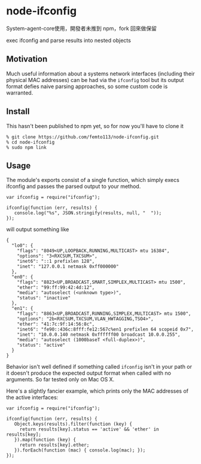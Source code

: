 node-ifconfig
=============

System-agent-core使用，開發者未推到 npm，fork 回來做保留

exec ifconfig and parse results into nested objects

## Motivation

Much useful information about a systems network interfaces (including their physical
MAC addresses) can be had via the `ifconfig` tool but its output format defies
naive parsing approaches, so some custom code is warranted.

## Install

This hasn't been published to npm yet, so for now you'll have to clone it

    % git clone https://github.com/femto113/node-ifconfig.git
    % cd node-ifconfig
    % sudo npm link

## Usage

The module's exports consist of a single function, which simply execs ifconfig
and passes the parsed output to your method.

    var ifconfig = require("ifconfig");

    ifconfig(function (err, results) {
       console.log("%s", JSON.stringify(results, null, "  "));
    });

will output something like

    {
      "lo0": {
        "flags": "8049<UP,LOOPBACK,RUNNING,MULTICAST> mtu 16384",
        "options": "3<RXCSUM,TXCSUM>",
        "inet6": "::1 prefixlen 128",
        "inet": "127.0.0.1 netmask 0xff000000"
      },
      "en0": {
        "flags": "8823<UP,BROADCAST,SMART,SIMPLEX,MULTICAST> mtu 1500",
        "ether": "99:ff:99:42:4d:12",
        "media": "autoselect (<unknown type>)",
        "status": "inactive"
      },
      "en1": {
        "flags": "8863<UP,BROADCAST,RUNNING,SIMPLEX,MULTICAST> mtu 1500",
        "options": "2b<RXCSUM,TXCSUM,VLAN_HWTAGGING,TSO4>",
        "ether": "41:7c:9f:14:56:8c",
        "inet6": "fe90::436c:8fff:fe12:567c%en1 prefixlen 64 scopeid 0x7",
        "inet": "10.0.0.140 netmask 0xffffff00 broadcast 10.0.0.255",
        "media": "autoselect (1000baseT <full-duplex>)",
        "status": "active"
      }
    }

Behavior isn't well defined if something called `ifconfig` isn't in your path or
it doesn't produce the expected output format when called with no arguments.
So far tested only on Mac OS X.

Here's a slightly fancier example, which prints only the MAC addresses of the active interfaces:
   
    var ifconfig = require("ifconfig");

    ifconfig(function (err, results) {
       Object.keys(results).filter(function (key) {
         return results[key].status == 'active' && 'ether' in results[key];
       }).map(function (key) {
         return results[key].ether;
       }).forEach(function (mac) { console.log(mac); });
    });
